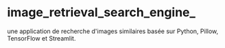 # image_retrieval_search_engine_
une application de recherche d'images similaires basée sur Python, Pillow, TensorFlow et Streamlit. 
